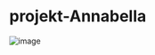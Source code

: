 # projekt-Annabella
![image](https://user-images.githubusercontent.com/103865017/201221204-4f5006a5-a9e3-4097-b1b7-1da8e62d9419.png)

